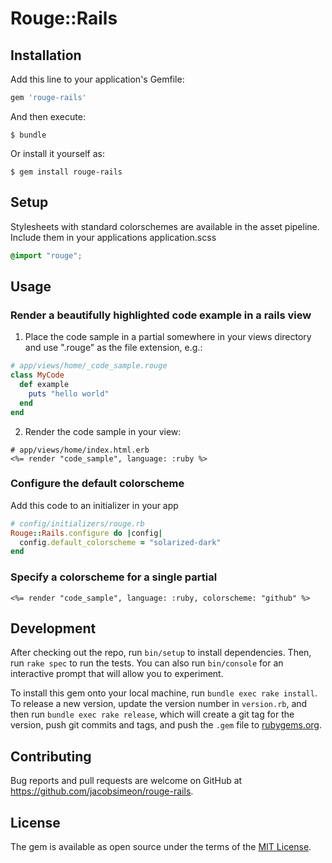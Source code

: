 # Rouge::Rails

## Installation

Add this line to your application's Gemfile:

```ruby
gem 'rouge-rails'
```

And then execute:

    $ bundle

Or install it yourself as:

    $ gem install rouge-rails

## Setup

Stylesheets with standard colorschemes are available in the asset pipeline.
Include them in your applications application.scss

```scss
@import "rouge";
```

## Usage

### Render a beautifully highlighted code example in a rails view

1. Place the code sample in a partial somewhere in your views directory and use
".rouge" as the file extension, e.g.:

```ruby
# app/views/home/_code_sample.rouge
class MyCode
  def example
    puts "hello world"
  end
end
```

2. Render the code sample in your view:
```erb
# app/views/home/index.html.erb
<%= render "code_sample", language: :ruby %>
```

### Configure the default colorscheme

Add this code to an initializer in your app
```ruby
# config/initializers/rouge.rb
Rouge::Rails.configure do |config|
  config.default_colorscheme = "solarized-dark"
end
```

### Specify a colorscheme for a single partial

```
<%= render "code_sample", language: :ruby, colorscheme: "github" %>
```

## Development

After checking out the repo, run `bin/setup` to install dependencies. Then, run
`rake spec` to run the tests. You can also run `bin/console` for an interactive
prompt that will allow you to experiment.

To install this gem onto your local machine, run `bundle exec rake install`. To
release a new version, update the version number in `version.rb`, and then run
`bundle exec rake release`, which will create a git tag for the version, push
git commits and tags, and push the `.gem` file to
[rubygems.org](https://rubygems.org).

## Contributing

Bug reports and pull requests are welcome on GitHub at
https://github.com/jacobsimeon/rouge-rails.


## License

The gem is available as open source under the terms of the [MIT
License](http://opensource.org/licenses/MIT).

